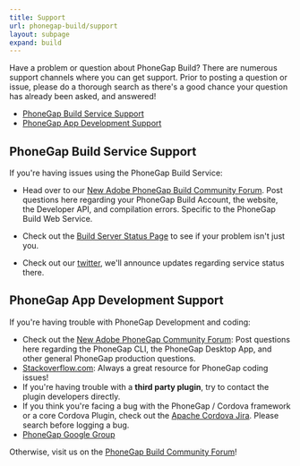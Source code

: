 ```yaml
---
title: Support
url: phonegap-build/support
layout: subpage
expand: build
---
```


Have a problem or question about PhoneGap Build? There are numerous support channels where you can get support. Prior to posting a question or issue, please do a thorough search as there's a good chance your question has already been asked, and answered!

- [PhoneGap Build Service Support](#phonegap-build-service-support)
- [PhoneGap App Development Support](#phonegap-app-development-support)

## PhoneGap Build Service Support

If you're having issues using the PhoneGap Build Service:

- Head over to our [New Adobe PhoneGap Build Community Forum](https://forums.adobe.com/community/phonegap/build). Post questions here regarding your PhoneGap Build Account, the website, the Developer API, and compilation errors. Specific to the PhoneGap Build Web Service.

- Check out the [Build Server Status Page](http://status.build.phonegap.com) to see if your problem isn't just you.

- Check out our [twitter](https://twitter.com/phonegapbuild), we'll announce updates regarding service status there.

## PhoneGap App Development Support

If you're having trouble with PhoneGap Development and coding:

- Check out the [New Adobe PhoneGap Community Forum](https://forums.adobe.com/community/phonegap): Post questions here regarding the PhoneGap CLI, the PhoneGap Desktop App, and other general PhoneGap production questions.
- [Stackoverflow.com](http://stackoverflow.com): Always a great resource for PhoneGap coding issues!
- If you're having trouble with a **third party plugin**, try to contact the plugin developers directly.
- If you think you're facing a bug with the PhoneGap / Cordova framework or a core Cordova Plugin, check out the [Apache Cordova Jira](https://cordova.apache.org/contribute/issues.html). Please search before logging a bug.
- [PhoneGap Google Group](https://groups.google.com/forum/#!forum/phonegap)

Otherwise, visit us on the [PhoneGap Build Community Forum](https://forums.adobe.com/community/phonegap/build)!
